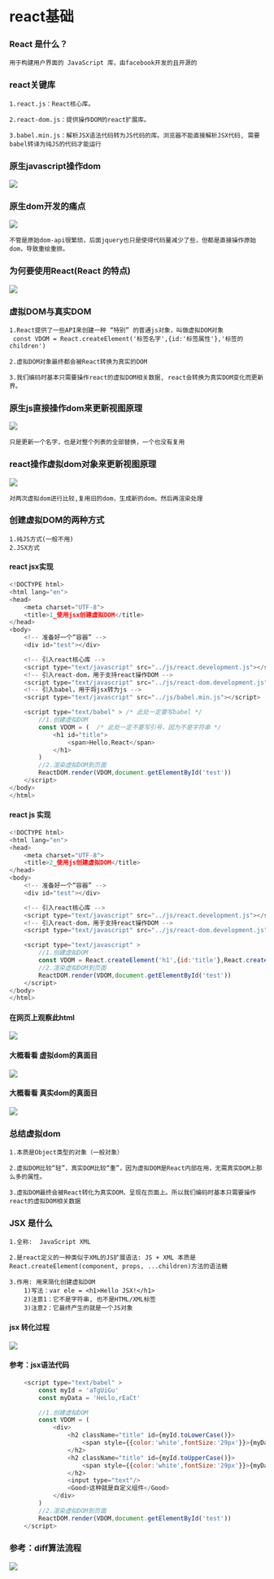 # react基础

### React 是什么？

```
用于构建用户界面的 JavaScript 库，由facebook开发的且开源的
```

### react关键库
```
1.react.js：React核心库。

2.react-dom.js：提供操作DOM的react扩展库。

3.babel.min.js：解析JSX语法代码转为JS代码的库。浏览器不能直接解析JSX代码, 需要babel转译为纯JS的代码才能运行
```

### 原生javascript操作dom
![](image/微信截图_20220125214207.png)

### 原生dom开发的痛点
![](./image/微信截图_20220125195622.png)

```
不管是原始dom-api很繁琐，后面jquery也只是使得代码量减少了些，但都是直接操作原始dom，导致重绘重排。
```

### 为何要使用React(React 的特点)
![](image/微信截图_20220125214044.png)

### 虚拟DOM与真实DOM
```
1.React提供了一些API来创建一种 “特别” 的普通js对象，叫做虚拟DOM对象
 const VDOM = React.createElement('标签名字',{id:'标签属性'},'标签的children')

2.虚拟DOM对象最终都会被React转换为真实的DOM

3.我们编码时基本只需要操作react的虚拟DOM相关数据, react会转换为真实DOM变化而更新界。
```
### 原生js直接操作dom来更新视图原理
![](./image/微信截图_20220125202434.png)

```
只是更新一个名字，也是对整个列表的全部替换，一个也没有复用
```

### react操作虚拟dom对象来更新视图原理
![](./image/微信截图_20220125202531.png)
```
对两次虚拟dom进行比较,复用旧的dom，生成新的dom，然后再渲染处理
```
### 创建虚拟DOM的两种方式
```
1.纯JS方式(一般不用)
2.JSX方式
```

#### react jsx实现
``` js 
<!DOCTYPE html>
<html lang="en">
<head>
	<meta charset="UTF-8">
	<title>1_使用jsx创建虚拟DOM</title>
</head>
<body>
	<!-- 准备好一个“容器” -->
	<div id="test"></div>

	<!-- 引入react核心库 -->
	<script type="text/javascript" src="../js/react.development.js"></script>
	<!-- 引入react-dom，用于支持react操作DOM -->
	<script type="text/javascript" src="../js/react-dom.development.js"></script>
	<!-- 引入babel，用于将jsx转为js -->
	<script type="text/javascript" src="../js/babel.min.js"></script>

	<script type="text/babel" > /* 此处一定要写babel */
		//1.创建虚拟DOM
		const VDOM = (  /* 此处一定不要写引号，因为不是字符串 */
			<h1 id="title">
				<span>Hello,React</span>
			</h1>
		)
		//2.渲染虚拟DOM到页面
		ReactDOM.render(VDOM,document.getElementById('test'))
	</script>
</body>
</html>
```

#### react js 实现
``` js
<!DOCTYPE html>
<html lang="en">
<head>
	<meta charset="UTF-8">
	<title>2_使用js创建虚拟DOM</title>
</head>
<body>
	<!-- 准备好一个“容器” -->
	<div id="test"></div>

	<!-- 引入react核心库 -->
	<script type="text/javascript" src="../js/react.development.js"></script>
	<!-- 引入react-dom，用于支持react操作DOM -->
	<script type="text/javascript" src="../js/react-dom.development.js"></script>

	<script type="text/javascript" > 
		//1.创建虚拟DOM
		const VDOM = React.createElement('h1',{id:'title'},React.createElement('span',{},'Hello,React'))
		//2.渲染虚拟DOM到页面
		ReactDOM.render(VDOM,document.getElementById('test'))
	</script>
</body>
</html>
```

#### 在网页上观察此html
![](image/微信截图_20220125203308.png)

#### 大概看看 虚拟dom的真面目
![](image/微信截图_20220125204617.png)

#### 大概看看 真实dom的真面目
![](image/微信截图_20220125204705.png)

### 总结虚拟dom
```
1.本质是Object类型的对象（一般对象）

2.虚拟DOM比较“轻”，真实DOM比较“重”，因为虚拟DOM是React内部在用，无需真实DOM上那么多的属性。

3.虚拟DOM最终会被React转化为真实DOM，呈现在页面上。所以我们编码时基本只需要操作react的虚拟DOM相关数据
```

### JSX 是什么
```
1.全称:  JavaScript XML

2.是react定义的一种类似于XML的JS扩展语法: JS + XML 本质是React.createElement(component, props, ...children)方法的语法糖

3.作用: 用来简化创建虚拟DOM 
	1)写法：var ele = <h1>Hello JSX!</h1>
	2)注意1：它不是字符串, 也不是HTML/XML标签
	3)注意2：它最终产生的就是一个JS对象
```

#### jsx 转化过程
![](image/screenshot-20220126-105736.png)

#### 参考：jsx语法代码
``` js 
	<script type="text/babel" >
		const myId = 'aTgUiGu'
		const myData = 'HeLlo,rEaCt'

		//1.创建虚拟DOM
		const VDOM = (
			<div>
				<h2 className="title" id={myId.toLowerCase()}>
					<span style={{color:'white',fontSize:'29px'}}>{myData.toLowerCase()}</span>
				</h2>
				<h2 className="title" id={myId.toUpperCase()}>
					<span style={{color:'white',fontSize:'29px'}}>{myData.toLowerCase()}</span>
				</h2>
				<input type="text"/>
				<Good>这种就是自定义组件</Good>
			</div>
		)
		//2.渲染虚拟DOM到页面
		ReactDOM.render(VDOM,document.getElementById('test'))
	</script>
```


### 参考：diff算法流程
![](image/screenshot-20220126-101951.png)